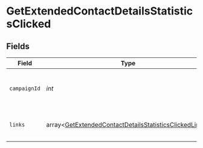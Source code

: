 # GetExtendedContactDetailsStatisticsClicked


## Fields

| Field                                                                                                                            | Type                                                                                                                             | Required                                                                                                                         | Description                                                                                                                      | Example                                                                                                                          |
| -------------------------------------------------------------------------------------------------------------------------------- | -------------------------------------------------------------------------------------------------------------------------------- | -------------------------------------------------------------------------------------------------------------------------------- | -------------------------------------------------------------------------------------------------------------------------------- | -------------------------------------------------------------------------------------------------------------------------------- |
| `campaignId`                                                                                                                     | *int*                                                                                                                            | :heavy_check_mark:                                                                                                               | ID of the campaign which generated the event                                                                                     | 3                                                                                                                                |
| `links`                                                                                                                          | array<[GetExtendedContactDetailsStatisticsClickedLinks](../../models/shared/GetExtendedContactDetailsStatisticsClickedLinks.md)> | :heavy_check_mark:                                                                                                               | Listing of the clicked links for the campaign                                                                                    |                                                                                                                                  |